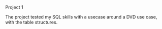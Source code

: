 Project 1

The project tested my SQL skills with a usecase around a DVD use case, with the table structures.
